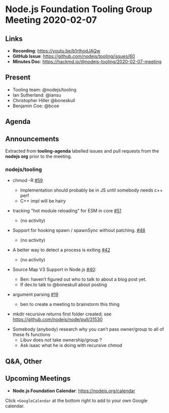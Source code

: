 # Node.js Foundation Tooling Group Meeting 2020-02-07

## Links

* **Recording**: https://youtu.be/b1rthodJAQw
* **GitHub Issue**: https://github.com/nodejs/tooling/issues/60
* **Minutes Doc**: https://hackmd.io/@nodejs-tooling/2020-02-07-meeting

## Present

* Tooling team: @nodejs/tooling
* Ian Sutherland: @iansu
* Christopher Hiller @boneskull
* Benjamin Coe: @bcoe

## Agenda

## Announcements
 
Extracted from **tooling-agenda** labelled issues and pull requests from the **nodejs org** prior to the meeting.

### nodejs/tooling

* chmod -R [#59](https://github.com/nodejs/tooling/issues/59)

  * Implementation should probably be in JS until somebody needs c++ perf
  * C++ impl will be hairy
* tracking "hot module reloading" for ESM in core [#51](https://github.com/nodejs/tooling/issues/51)
  * (no activity)
* Support for hooking spawn / spawnSync without patching. [#48](https://github.com/nodejs/tooling/issues/48) 
  * (no activity)
* A better way to detect a process is exiting [#42](https://github.com/nodejs/tooling/issues/42) 
  * (no activity)
* Source Map V3 Support in Node.js [#40](https://github.com/nodejs/tooling/issues/40):
  * Ben: haven’t figured out who to talk to about a blog post yet. 
  * If dev.to talk to @boneskull about posting

* argument parsing [#19](https://github.com/nodejs/tooling/issues/19) 
  * ben to create a meeting to brainstorm this thing

* mkdir recursive returns first folder created; see https://github.com/nodejs/node/pull/31530

- Somebody (anybody) research why you can’t pass owner/group to all of these fs functions
  - Libuv does not take ownership/group ?
  - Ask isaac what he is doing with recursive chmod

## Q&A, Other

## Upcoming Meetings

* **Node.js Foundation Calendar**: https://nodejs.org/calendar

Click `+GoogleCalendar` at the bottom right to add to your own Google calendar.


